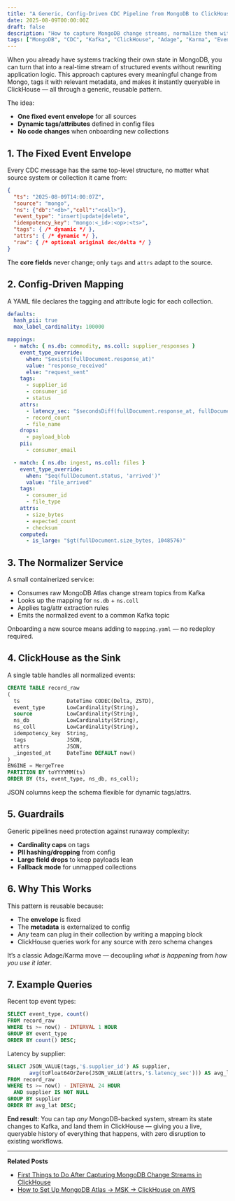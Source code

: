 ```yaml
---
title: "A Generic, Config-Driven CDC Pipeline from MongoDB to ClickHouse"
date: 2025-08-09T00:00:00Z
draft: false
description: "How to capture MongoDB change streams, normalize them with dynamic tags and attributes, and land them in ClickHouse for universal, queryable event history."
tags: ["MongoDB", "CDC", "Kafka", "ClickHouse", "Adage", "Karma", "Event Streaming", "Data Engineering"]
---
```


When you already have systems tracking their own state in MongoDB, you can turn that into a real-time stream of structured events without rewriting application logic. This approach captures every meaningful change from Mongo, tags it with relevant metadata, and makes it instantly queryable in ClickHouse — all through a generic, reusable pattern.

The idea:
- **One fixed event envelope** for all sources
- **Dynamic tags/attributes** defined in config files
- **No code changes** when onboarding new collections

## 1. The Fixed Event Envelope

Every CDC message has the same top-level structure, no matter what source system or collection it came from:

```json
{
  "ts": "2025-08-09T14:00:07Z",
  "source": "mongo",
  "ns": {"db":"<db>","coll":"<coll>"},
  "event_type": "insert|update|delete",
  "idempotency_key": "mongo:<_id>:<op>:<ts>",
  "tags": { /* dynamic */ },
  "attrs": { /* dynamic */ },
  "raw": { /* optional original doc/delta */ }
}
```

The **core fields** never change; only `tags` and `attrs` adapt to the source.

## 2. Config-Driven Mapping

A YAML file declares the tagging and attribute logic for each collection.

```yaml
defaults:
  hash_pii: true
  max_label_cardinality: 100000

mappings:
  - match: { ns.db: commodity, ns.coll: supplier_responses }
    event_type_override:
      when: "$exists(fullDocument.response_at)"
      value: "response_received"
      else: "request_sent"
    tags:
      - supplier_id
      - consumer_id
      - status
    attrs:
      - latency_sec: "$secondsDiff(fullDocument.response_at, fullDocument.sent_at)"
      - record_count
      - file_name
    drops:
      - payload_blob
    pii:
      - consumer_email

  - match: { ns.db: ingest, ns.coll: files }
    event_type_override:
      when: "$eq(fullDocument.status, 'arrived')"
      value: "file_arrived"
    tags:
      - consumer_id
      - file_type
    attrs:
      - size_bytes
      - expected_count
      - checksum
    computed:
      - is_large: "$gt(fullDocument.size_bytes, 1048576)"
```

## 3. The Normalizer Service

A small containerized service:
- Consumes raw MongoDB Atlas change stream topics from Kafka
- Looks up the mapping for `ns.db` + `ns.coll`
- Applies tag/attr extraction rules
- Emits the normalized event to a common Kafka topic

Onboarding a new source means adding to `mapping.yaml` — no redeploy required.

## 4. ClickHouse as the Sink

A single table handles all normalized events:

```sql
CREATE TABLE record_raw
(
  ts               DateTime CODEC(Delta, ZSTD),
  event_type       LowCardinality(String),
  source           LowCardinality(String),
  ns_db            LowCardinality(String),
  ns_coll          LowCardinality(String),
  idempotency_key  String,
  tags             JSON,
  attrs            JSON,
  _ingested_at     DateTime DEFAULT now()
)
ENGINE = MergeTree
PARTITION BY toYYYYMM(ts)
ORDER BY (ts, event_type, ns_db, ns_coll);
```

JSON columns keep the schema flexible for dynamic tags/attrs.

## 5. Guardrails

Generic pipelines need protection against runaway complexity:
- **Cardinality caps** on tags
- **PII hashing/dropping** from config
- **Large field drops** to keep payloads lean
- **Fallback mode** for unmapped collections

## 6. Why This Works

This pattern is reusable because:
- The **envelope** is fixed
- The **metadata** is externalized to config
- Any team can plug in their collection by writing a mapping block
- ClickHouse queries work for any source with zero schema changes

It’s a classic Adage/Karma move — decoupling *what is happening* from *how you use it later*.

## 7. Example Queries

Recent top event types:
```sql
SELECT event_type, count()
FROM record_raw
WHERE ts >= now() - INTERVAL 1 HOUR
GROUP BY event_type
ORDER BY count() DESC;
```

Latency by supplier:
```sql
SELECT JSON_VALUE(tags,'$.supplier_id') AS supplier,
       avg(toFloat64OrZero(JSON_VALUE(attrs,'$.latency_sec'))) AS avg_lat
FROM record_raw
WHERE ts >= now() - INTERVAL 24 HOUR
  AND supplier IS NOT NULL
GROUP BY supplier
ORDER BY avg_lat DESC;
```

**End result**:
You can tap *any* MongoDB-backed system, stream its state changes to Kafka, and land them in ClickHouse — giving you a live, queryable history of everything that happens, with zero disruption to existing workflows.

---

**Related Posts**  
- [First Things to Do After Capturing MongoDB Change Streams in ClickHouse](/posts/2025-08-09-clickhouse-first-steps/)  
- [How to Set Up MongoDB Atlas → MSK → ClickHouse on AWS](/posts/2025-08-09-atlas-msk-clickhouse-setup/)
